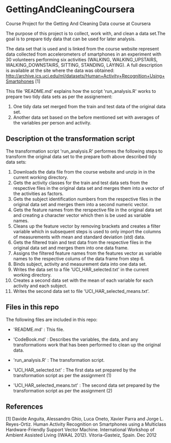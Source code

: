 # GettingAndCleaningCoursera
Course Project for the Getting And Cleaning Data course at Coursera

The purpose of this project is to collect, work with, and clean a data set.The goal is to prepare tidy data that can be used for later analysis.

The data set that is used and is linked from the course website represent data collected from accelerometers of smartphones in an experiment with 30 volunteers performing six activities (WALKING, WALKING_UPSTAIRS, WALKING_DOWNSTAIRS, SITTING, STANDING, LAYING). A full description is available at the site where the data was obtained:
http://archive.ics.uci.edu/ml/datasets/Human+Activity+Recognition+Using+Smartphones [1]

This file 'README.md' explains how the script 'run_analysis.R' works to prepare two tidy data sets as per the assignement:
1. One tidy data set merged from the train and test data of the original data set.
2. Another data set based on the before mentioned set with averages of the variables per person and activity.

## Description ot the transformation script

The transformation script 'run_analysis.R' performes the following steps to transform the original data set to the prepare both above described tidy data sets:

1. Downloads the data file from the course website and unzip in in the current working directory.
2. Gets the activity classes for the train and test data sets from the respective files in the original data set and merges them into a vector of the activities as factors.
3. Gets the subject identification numbers from the respective files in the original data set and merges them into a second numeric vector.
4. Gets the feature names from the rerspective file in the original data set and creating a character vector which then is be used as variable names.
5. Cleans up the feature vector by removing brackets and creates a filter variable which in subsequent steps is used to only import the columns of measurements with mean and standard deviation (std) data.
6. Gets the filtered train and test data from the respective files in the original data set and merges them into one data frame.
7. Assigns the filtered feature names from the features vector as variable names to the respective colums of the data frame from step 6.
8. Binds subject, activity and measurement data into one data set.
9. Writes the data set to a file 'UCI_HAR_selected.txt' in the current working directory.
10. Creates a second data set with the mean of each variable for each activity and each subject.
11. Writes the second data set to file 'UCI_HAR_selected_means.txt'.


## Files in this repo

The following files are included in this repo:

- 'README.md' : This file.

- 'CodeBook.md' : Describes the variables, the data, and any transformations work that has been performed to clean up the original data.

- 'run_analysis.R' : The transformation script.

- 'UCI_HAR_selected.txt' : The first data set prepared by the transformation script as per the assignment (1)

- 'UCI_HAR_selected_means.txt' : The second data set prepared by the transformation script as per the assignment (2)

## References

[1] Davide Anguita, Alessandro Ghio, Luca Oneto, Xavier Parra and Jorge L. Reyes-Ortiz. Human Activity Recognition on Smartphones using a Multiclass Hardware-Friendly Support Vector Machine. International Workshop of Ambient Assisted Living (IWAAL 2012). Vitoria-Gasteiz, Spain. Dec 2012
